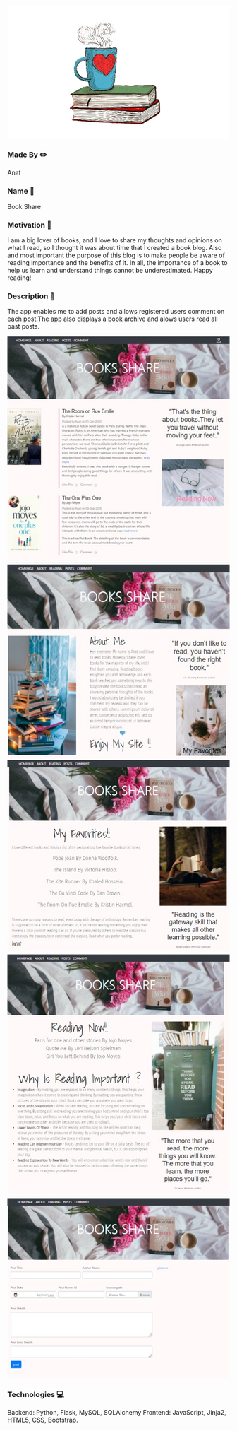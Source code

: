 
<img src="Presentation1.jpg" width="1000" height="300">
 
### Made By :pencil2:
<div>
 Anat
</div>

 

### Name :mag_right:
<div>
Book Share
<div>
  
### Motivation :muscle:
  
I am a big lover of books, and I love to share my thoughts and opinions on what I read, so I thought it was about time that I created a book blog.
Also and most important the purpose of this blog is to make people be aware of reading importance and the benefits of it.
In all, the importance of a book to help us learn and understand things cannot be underestimated.
Happy reading!
  
### Description :pencil:

The app enables me to add posts and allows registered users comment on each post.The app also displays a book archive and alows users read all past posts.
  
![Image](main.jpg)
![Image](about.jpg)
![Image](favorites.jpg)
![Image](reading.jpg)
![Image](post.jpg)

### Technologies  :computer:
Backend: Python, Flask, MySQL, SQLAlchemy
Frontend: JavaScript,  Jinja2, HTML5, CSS, Bootstrap.


